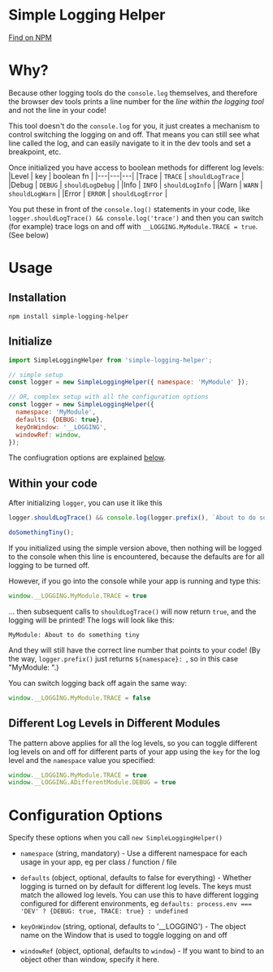 # Simple Logging Helper

[Find on NPM](https://www.npmjs.com/package/simple-logging-helper)

# Why?
Because other logging tools do the `console.log` themselves, and therefore the browser dev tools prints a line number for the *line within the logging tool* and not the line in your code!

This tool doesn't do the `console.log` for you, it just creates a mechanism to control switching the logging on and off. That means you can still see what line called the log, and can easily navigate to it in the dev tools and set a breakpoint, etc.

Once initialized you have access to boolean methods for different log levels:  
|Level | key | boolean fn |
|---|---|---|
|Trace | `TRACE` | `shouldLogTrace` |
|Debug | `DEBUG` | `shouldLogDebug` |
|Info  | `INFO`  | `shouldLogInfo`  |
|Warn  | `WARN`  | `shouldLogWarn`  |
|Error | `ERROR` | `shouldLogError` |

You put these in front of the `console.log()` statements in your code, like `logger.shouldLogTrace() && console.log('trace')` and then you can switch (for example) trace logs on and off with `__LOGGING.MyModule.TRACE = true`. (See below)


# Usage

## Installation
```
npm install simple-logging-helper
```



## Initialize
```javascript
import SimpleLoggingHelper from 'simple-logging-helper';

// simple setup
const logger = new SimpleLoggingHelper({ namespace: 'MyModule' });

// OR, complex setup with all the configuration options
const logger = new SimpleLoggingHelper({
  namespace: 'MyModule',
  defaults: {DEBUG: true},
  keyOnWindow: '__LOGGING', 
  windowRef: window, 
});
```

The confiugration options are explained [below](#configuration-options).


## Within your code
After initializing `logger`, you can use it  like this
```javascript
logger.shouldLogTrace() && console.log(logger.prefix(), `About to do something tiny`);

doSomethingTiny();
```

If you initialized using the simple version above, then nothing will be logged to the console when this line is encountered, because the defaults are for all logging to be turned off.

However, if you go into the console while your app is running and type this:

```javascript
window.__LOGGING.MyModule.TRACE = true
```

... then subsequent calls to `shouldLogTrace()` will now return `true`, and the logging will be printed! The logs will look like this:

```text
MyModule: About to do something tiny
```
And they will still have the correct line number that points to your code! (By the way, `logger.prefix()` just returns `${namespace}: `, so in this case "MyModule: ".)

You can switch logging back off again the same way:
```javascript
window.__LOGGING.MyModule.TRACE = false
```

## Different Log Levels in Different Modules
The pattern above applies for all the log levels, so you can toggle different log levels on and off for different parts of your app using the `key` for the log level and the `namespace` value you specified:

```javascript
window.__LOGGING.MyModule.TRACE = true
window.__LOGGING.ADifferentModule.DEBUG = true
```


# Configuration Options
Specify these options when you call `new SimpleLoggingHelper()`
- `namespace` (string, mandatory) - Use a different namespace for each usage in your app, eg per class / function / file

- `defaults` (object, optional, defaults to false for everything) - Whether logging is turned on by default for different log levels. The keys must match the allowed log levels. You can use this to have different logging configured for different environments, eg `defaults: process.env === 'DEV' ? {DEBUG: true, TRACE: true} : undefined`

- `keyOnWindow` (string, optional, defaults to '__LOGGING') - The object name on the Window that is used to toggle logging on and off

- `windowRef` (object, optional, defaults to `window`) - If you want to bind to an object other than window, specify it here.
    
